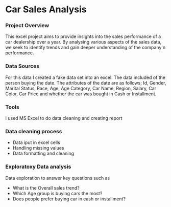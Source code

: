 # Car Sales Analysis

### Project Overview
This excel project aims to provide insights into the sales performance of a car dealership over a year. By analysing various aspects of the sales data, we seek to identify trends and gain deeper understanding of the company'n performance.

### Data Sources
For this data I created a fake data set into an excel. The data included of the person buying the date. The attributes of the date are as follows; Id, Gender,	Marital Status,	Race,	Age,	Age Category,	Car Name,	Region,	Salary,	Car Color,	Car Price and whether the car was bought in Cash or Installment.

### Tools
I used MS Excel to do data cleaning and creating report

### Data cleaning process
- Data iput in excel cells
- Handling missing values
- Data formatting and cleaning
  
### Exploratoxy Data analysis
Data exploration to answer key questions such as
- What is the Overall sales trend?
- Which Age group is buying cars the most?
- Does people prefer buying car in cash or installment? 
